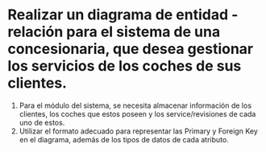 # Realizar un diagrama de entidad - relación para el sistema de una concesionaria, que desea gestionar los servicios de los coches de sus clientes.


1. Para el módulo del sistema, se necesita almacenar información de los clientes, los coches que estos poseen y los service/revisiones de cada uno de estos.
2. Utilizar el formato adecuado para representar las Primary y Foreign Key en el diagrama, además de los tipos de datos de cada atributo.